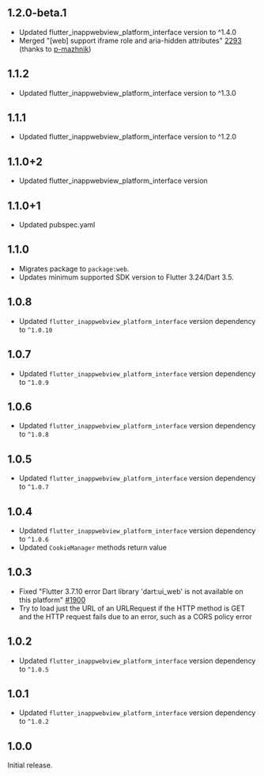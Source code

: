 ## 1.2.0-beta.1

- Updated flutter_inappwebview_platform_interface version to ^1.4.0
- Merged "[web] support iframe role and aria-hidden attributes" [2293](https://github.com/pichillilorenzo/flutter_inappwebview/pull/2293) (thanks to [p-mazhnik](https://github.com/p-mazhnik))

## 1.1.2

- Updated flutter_inappwebview_platform_interface version to ^1.3.0

## 1.1.1

- Updated flutter_inappwebview_platform_interface version to ^1.2.0

## 1.1.0+2

- Updated flutter_inappwebview_platform_interface version

## 1.1.0+1

- Updated pubspec.yaml

## 1.1.0
 
- Migrates package to `package:web`.
- Updates minimum supported SDK version to Flutter 3.24/Dart 3.5.

## 1.0.8

- Updated `flutter_inappwebview_platform_interface` version dependency to `^1.0.10`

## 1.0.7

- Updated `flutter_inappwebview_platform_interface` version dependency to `^1.0.9`

## 1.0.6

- Updated `flutter_inappwebview_platform_interface` version dependency to `^1.0.8`

## 1.0.5

- Updated `flutter_inappwebview_platform_interface` version dependency to `^1.0.7`

## 1.0.4

- Updated `flutter_inappwebview_platform_interface` version dependency to `^1.0.6`
- Updated `CookieManager` methods return value

## 1.0.3

- Fixed "Flutter 3.7.10 error Dart library 'dart:ui_web' is not available on this platform" [#1900](https://github.com/pichillilorenzo/flutter_inappwebview/issues/1900)
- Try to load just the URL of an URLRequest if the HTTP method is GET and the HTTP request fails due to an error, such as a CORS policy error 

## 1.0.2

- Updated `flutter_inappwebview_platform_interface` version dependency to `^1.0.5`

## 1.0.1

- Updated `flutter_inappwebview_platform_interface` version dependency to `^1.0.2`

## 1.0.0

Initial release.
